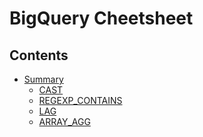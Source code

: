 BigQuery Cheetsheet
================

## Contents

  - [Summary](summary.md)
    - [CAST](summary.md#cast)
    - [REGEXP_CONTAINS](summary.md#regexp_contains)
    - [LAG](summary.md#lag)
    - [ARRAY_AGG](summary.md#array_agg)
